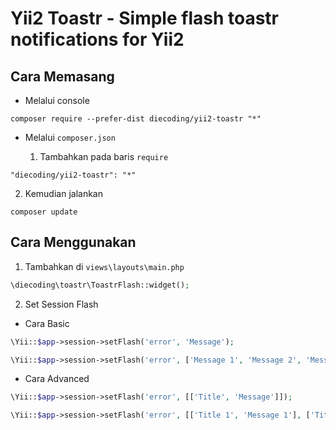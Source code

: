 # Yii2 Toastr - Simple flash toastr notifications for Yii2



## Cara Memasang

* Melalui console

```
composer require --prefer-dist diecoding/yii2-toastr "*"
```

* Melalui `composer.json`

  1. Tambahkan pada baris `require`

```
"diecoding/yii2-toastr": "*"
```

  2. Kemudian jalankan

```
composer update
```


## Cara Menggunakan

1. Tambahkan di `views\layouts\main.php`

```php
\diecoding\toastr\ToastrFlash::widget();
```

2. Set Session Flash
  * Cara Basic

```php
\Yii::$app->session->setFlash('error', 'Message');

\Yii::$app->session->setFlash('error', ['Message 1', 'Message 2', 'Message 3']);
```

  * Cara Advanced

```php
\Yii::$app->session->setFlash('error', [['Title', 'Message']]);

\Yii::$app->session->setFlash('error', [['Title 1', 'Message 1'], ['Title 2', 'Message 2'], ['Title 3', 'Message 3']]);
```
